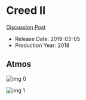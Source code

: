 # Creed II

[Discussion Post](https://www.avsforum.com/threads/bass-eq-for-filtered-movies.2995212/post-57627084)

* Release Date: 2019-03-05
* Production Year: 2018

## Atmos

![img 0](https://i.imgur.com/7q3g4wE.jpg)

![img 1](https://i.imgur.com/9VvIG7r.png)

